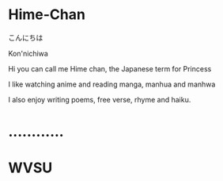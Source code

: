 # Hime-Chan
こんにちは 

Kon'nichiwa

Hi you can call me Hime chan, the Japanese term for Princess

I like watching anime and reading manga, manhua and manhwa

I also enjoy writing poems, free verse, rhyme and haiku.

# ............
# WVSU


